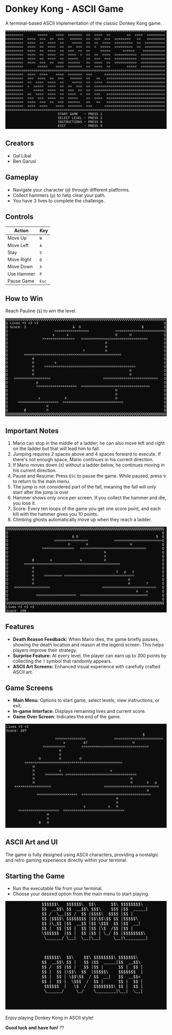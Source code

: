 # Donkey Kong - ASCII Game

A terminal-based ASCII implementation of the classic Donkey Kong game.

![Game Screenshot](StartScreen.png)

## Creators
- Gal Libal
- Ben Garusi 

## Gameplay
- Navigate your character (`@`) through different platforms.
- Collect hammers (`p`) to help clear your path.
- You have 3 lives to complete the challenge.

## Controls
| Action          | Key  |
|-----------------|------|
| Move Up         | `W`  |
| Move Left       | `A`  |
| Stay            | `S`  |
| Move Right      | `D`  |
| Move Down       | `X`  |
| Use Hammer      | `P`  |
| Pause Game      | `Esc`|

## How to Win
Reach Pauline (`$`) to win the level.

![Game Screenshot](Stage1.png)

## Important Notes
1. Mario can stop in the middle of a ladder; he can also move left and right on the ladder but that will lead him to fall.
2. Jumping requires 2 spaces above and 4 spaces forward to execute. If there's not enough space, Mario continues in his current direction.
3. If Mario moves down (`X`) without a ladder below, he continues moving in his current direction.
4. Pause and Resume: Press `ESC` to pause the game. While paused, press `9` to return to the main menu.
5. The jump is not considered part of the fall, meaning the fall will only start after the jump is over.
6. Hammer shows only once per screen. If you collect the hammer and die, you lose it.
7. Score: Every ten loops of the game you get one score point, and each kill with the hammer gives you 10 points.
8. Climbing ghosts automatically move up when they reach a ladder.
   
![Game Screenshot](Stage2.png)

## Features
- **Death Reason Feedback:** When Mario dies, the game briefly pauses, showing the death location and reason at the legend screen. This helps players improve their strategy.
- **Surprise Feature:** At every level, the player can earn up to 300 points by collecting the `?` symbol that randomly appears.
- **ASCII Art Screens:** Enhanced visual experience with carefully crafted ASCII art.

## Game Screens
- **Main Menu:** Options to start game, select levels, view instructions, or exit.
- **In-game Interface:** Displays remaining lives and current score.
- **Game Over Screen:** Indicates the end of the game.
  
![Game Screenshot](Stage3.png)

## ASCII Art and UI
The game is fully designed using ASCII characters, providing a nostalgic and retro gaming experience directly within your terminal.

## Starting the Game
- Run the executable file from your terminal.
- Choose your desired option from the main menu to start playing.
  
![Game Screenshot](GameOverScreen.png)

Enjoy playing Donkey Kong in ASCII style!

**Good luck and have fun!** ??
